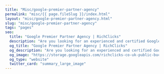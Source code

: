```yaml
---
title: "Misc/google-premier-partner-agency"
permalink: "misc/{{ page.fileSlug }}/index.html"
layout: "misc/google-premier-partner-agency.html"
slug: "misc/google-premier-partner-agency"
tags: "pages"
seo:
  title: "Google Premier Partner Agency | RichClicks"
  description: "Are you looking for an experienced and certified Google Premier Partner agency to give your project a boost? Contact us!"
  og_title: "Google Premier Partner Agency | RichClicks"
  og_description: "Are you looking for an experienced and certified Google Premier Partner agency to give your project a boost? Contact us!"
  og_image: "https://storage.googleapis.com/richclicks-co-uk-public-bucket/opengraph-sito/opengraphRC.jpg"
  og_type: "website"
  twitter_card: "summary_large_image"
---
```



